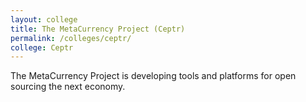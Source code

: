 ```yaml
---
layout: college
title: The MetaCurrency Project (Ceptr)
permalink: /colleges/ceptr/
college: Ceptr
---
```

The MetaCurrency Project is developing tools and platforms for open sourcing the next economy.
